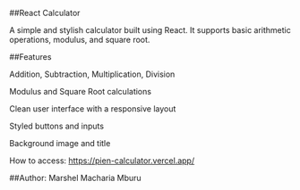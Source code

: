 ##React Calculator

A simple and stylish calculator built using React. It supports basic arithmetic operations, modulus, and square root.

 ##Features

Addition, Subtraction, Multiplication, Division

Modulus and Square Root calculations

Clean user interface with a responsive layout

Styled buttons and inputs 

Background image and title


How to access: https://pien-calculator.vercel.app/

##Author: Marshel Macharia Mburu
 